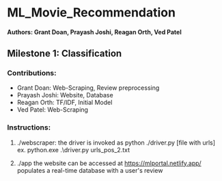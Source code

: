 # ML_Movie_Recommendation
#### Authors: Grant Doan, Prayash Joshi, Reagan Orth, Ved Patel
## Milestone 1: Classification

### Contributions:
- Grant Doan: Web-Scraping, Review preprocessing
- Prayash Joshi: Website, Database
- Reagan Orth: TF/IDF, Initial Model
- Ved Patel: Web-Scraping

### Instructions:
1. ./webscraper: 
the driver is invoked as python ./driver.py [file with urls]
ex.  python.exe .\driver.py urls_pos_2.txt

2. ./app
the website can be accessed at https://mlportal.netlify.app/
populates a real-time database with a user's review

